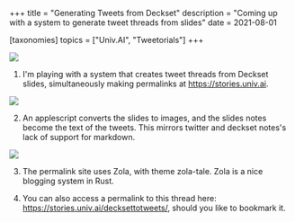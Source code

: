 +++
title = "Generating Tweets from Deckset"
description = "Coming up with a system to generate tweet threads from slides"
date = 2021-08-01

[taxonomies]
topics = ["Univ.AI", "Tweetorials"]
+++


![](/decksettotweets/1.png)

1. I'm playing with a system that creates tweet threads from Deckset slides, simultaneously making permalinks at <https://stories.univ.ai>.




![](/decksettotweets/2.png)

2. An applescript converts the slides to images, and the slides notes become the text of the tweets. This mirrors twitter and deckset notes's lack of support for markdown.




![](/decksettotweets/3.png)

3. The permalink site uses Zola, with theme zola-tale. Zola is a nice blogging system in Rust.




4. You can also access a permalink to this thread here: <https://stories.univ.ai/decksettotweets/>, should you like to bookmark it.

